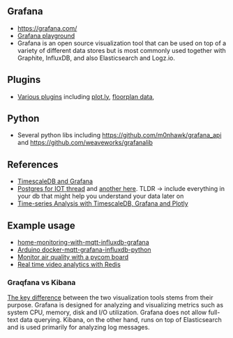 ## Grafana
* https://grafana.com/
* [Grafana playground](https://play.grafana.org)
* Grafana is an open source visualization tool that can be used on top of a variety of different data stores but is most commonly used together with Graphite, InfluxDB, and also Elasticsearch and Logz.io.

## Plugins
* [Various plugins](https://grafana.com/plugins) including [plot.ly](https://grafana.com/grafana/plugins/natel-plotly-panel), [floorplan data](https://grafana.com/grafana/plugins/pierosavi-imageit-panel), 

## Python
* Several python libs including https://github.com/m0nhawk/grafana_api and https://github.com/weaveworks/grafanalib

## References
* [TimescaleDB and Grafana](https://blog.timescale.com/grafana-time-series-exploration-visualization-postgresql-8c7baa9c3bfe/)
* [Postgres for IOT thread](https://community.grafana.com/t/postgres-schema-for-iot-sensors/14449) and [another here](https://community.particle.io/t/postgres-schema-for-iot-sensors/47821). TLDR -> include everything in your db that might help you understand your data later on
* [Time-series Analysis with TimescaleDB, Grafana and Plotly](https://corpglory.com/s/timescaledb-grafana-plotly-time-series-analysis/)

## Example usage
* [home-monitoring-with-mqtt-influxdb-grafana](http://nilhcem.com/iot/home-monitoring-with-mqtt-influxdb-grafana)
* [Arduino docker-mqtt-grafana-influxdb-python](https://dzone.com/articles/playing-with-docker-mqtt-grafana-influxdb-python-a)
* [Monitor air quality with a pycom board](https://kapusta.cc/2018/02/02/air-quality-monitor-revisited/)
* [Real time video analytics with Redis](https://github.com/RedisGears/EdgeRealtimeVideoAnalytics)

### Graqfana vs Kibana
[The key difference](https://logz.io/blog/grafana-vs-kibana/) between the two visualization tools stems from their purpose. Grafana is designed for analyzing and visualizing metrics such as system CPU, memory, disk and I/O utilization. Grafana does not allow full-text data querying. Kibana, on the other hand, runs on top of Elasticsearch and is used primarily for analyzing log messages.